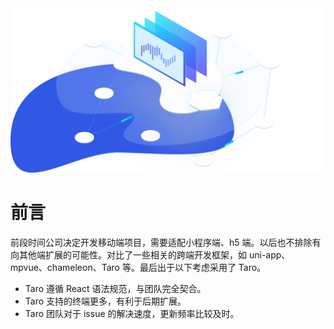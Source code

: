 <div align="center">
    <img src="./taro.png" width="800"  />
</div>

# 前言

前段时间公司决定开发移动端项目，需要适配小程序端、h5 端。以后也不排除有向其他端扩展的可能性。对比了一些相关的跨端开发框架，如 uni-app、mpvue、chameleon、Taro 等。最后出于以下考虑采用了 Taro。

- Taro 遵循 React 语法规范，与团队完全契合。
- Taro 支持的终端更多，有利于后期扩展。
- Taro 团队对于 issue 的解决速度，更新频率比较及时。